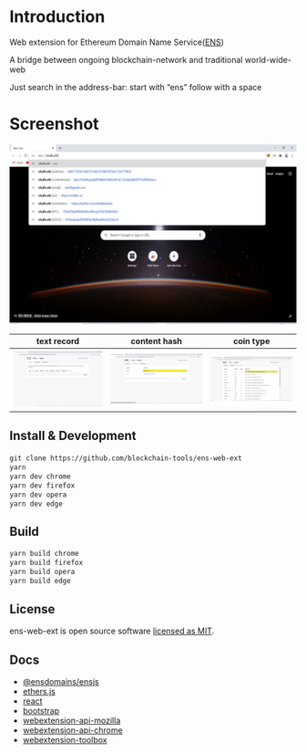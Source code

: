 # Introduction

Web extension for Ethereum Domain Name Service([ENS](https://app.ens.domains/))

A bridge between ongoing blockchain-network and traditional world-wide-web

Just search in the address-bar: start with “ens” follow with a space

# Screenshot

[![Quick galance](/promo/Screenshot0_1280x800.png)](https://www.youtube.com/watch?v=A1zHFXnxWbk&t=2s "ens-web-extension")

| text record | content hash | coin type |
|-------|---------|-------|
| ![text record](/promo/Screenshot1_1280x800.png) | ![content hash](/promo/Screenshot2_1280x800.png)| ![coin type](/promo/Screenshot3_1280x800.png)|



## Install & Development

    git clone https://github.com/blockchain-tools/ens-web-ext
	yarn 
    yarn dev chrome
    yarn dev firefox
    yarn dev opera
    yarn dev edge

## Build

    yarn build chrome
    yarn build firefox
    yarn build opera
    yarn build edge


## License

ens-web-ext is  open source software [licensed as MIT](https://opensource.org/licenses/MIT).


## Docs

* [@ensdomains/ensjs](https://github.com/ensdomains/ensjs)
* [ethers.js](https://github.com/ethers-io/ethers.js)
* [react](https://github.com/facebook/react)
* [bootstrap](https://github.com/twbs/bootstrap)
* [webextension-api-mozilla](https://developer.mozilla.org/en-US/docs/Mozilla/Add-ons/WebExtensions/API)
* [webextension-api-chrome](https://developer.chrome.com/extensions/api_index)
* [webextension-toolbox](https://github.com/HaNdTriX/webextension-toolbox)

